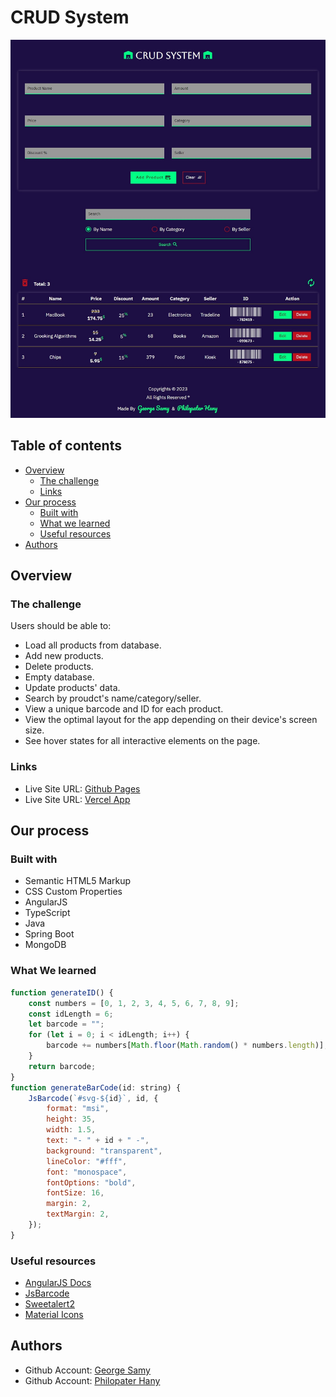 # CRUD System

![Preview](./design/desktop-preview.jpg)

## Table of contents

-   [Overview](#overview)
    -   [The challenge](#the-challenge)
    -   [Links](#links)
-   [Our process](#our-process)
    -   [Built with](#built-with)
    -   [What we learned](#what-we-learned)
    -   [Useful resources](#useful-resources)
-   [Authors](#authors)

## Overview

### The challenge

Users should be able to:

-   Load all products from database.
-   Add new products.
-   Delete products.
-   Empty database.
-   Update products' data.
-   Search by proudct's name/category/seller.
-   View a unique barcode and ID for each product.
-   View the optimal layout for the app depending on their device's screen size.
-   See hover states for all interactive elements on the page.

### Links

-   Live Site URL: [Github Pages](https://lorem.github.io/lorem/)
-   Live Site URL: [Vercel App](https://lorem.vercel.app/)

## Our process

### Built with

-   Semantic HTML5 Markup
-   CSS Custom Properties
-   AngularJS
-   TypeScript
-   Java
-   Spring Boot
-   MongoDB

### What We learned

```js
function generateID() {
    const numbers = [0, 1, 2, 3, 4, 5, 6, 7, 8, 9];
    const idLength = 6;
    let barcode = "";
    for (let i = 0; i < idLength; i++) {
        barcode += numbers[Math.floor(Math.random() * numbers.length)];
    }
    return barcode;
}
function generateBarCode(id: string) {
    JsBarcode(`#svg-${id}`, id, {
        format: "msi",
        height: 35,
        width: 1.5,
        text: "- " + id + " -",
        background: "transparent",
        lineColor: "#fff",
        font: "monospace",
        fontOptions: "bold",
        fontSize: 16,
        margin: 2,
        textMargin: 2,
    });
}
```

### Useful resources

-   [AngularJS Docs](https://angular.io/docs)
-   [JsBarcode](https://lindell.me/JsBarcode/)
-   [Sweetalert2](https://sweetalert2.github.io/)
-   [Material Icons](https://developers.google.com/fonts/docs/material_icons)

## Authors

-   Github Account: [George Samy](https://github.com/GeorgeBeshay)
-   Github Account: [Philopater Hany](https://github.com/PhilopaterHany)
